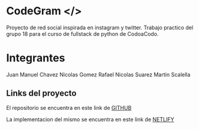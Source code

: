 # CodeGram </>

 Proyecto de red social inspirada en instagram y twitter.
Trabajo practico del grupo 18 para el curso de fullstack de python de CodoaCodo.


# Integrantes

Juan Manuel Chavez
Nicolas Gomez
Rafael Nicolas Suarez
Martin Scalella


## Links del proyecto

El repositorio se encuentra en este link de [GITHUB](https://github.com/scalella/cac18)

La implementacion del mismo se encuentra en este link de [NETLIFY](https://codegram-grupo18.netlify.app/)


